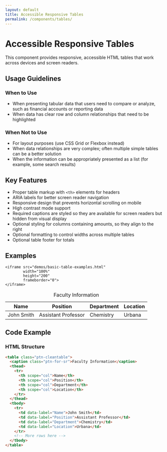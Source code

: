 ```yaml
---
layout: default
title: Accessible Responsive Tables
permalink: /components/tables/
---
```


# Accessible Responsive Tables

This component provides responsive, accessible HTML tables that work across devices and screen readers.

## Usage Guidelines

### When to Use
- When presenting tabular data that users need to compare or analyze, such as financial accounts or reporting data
- When data has clear row and column relationships that need to be highlighted

### When Not to Use
- For layout purposes (use CSS Grid or Flexbox instead)
- When data relationships are very complex; often multiple simple tables can be a better solution
- When the information can be appropriately presented as a list (for example, some search results)

## Key Features

- Proper table markup with `<th>` elements for headers
- ARIA labels for better screen reader navigation
- Responsive design that prevents horizontal scrolling on mobile
- High contrast mode support
- Required captions are styled so they are available for screen readers but hidden from visual display
- Optional styling for columns containing amounts, so they align to the right
- Optional formatting to control widths across multiple tables
- Optional table footer for totals

## Examples

  <!-- Live demo -->
    <iframe src="demos/basic-table-examples.html" 
            width="100%" 
            height="200" 
            frameborder="0">
    </iframe>

<table class="ptn-cleantable">
  <caption class="ptn-for-sr">Faculty Information</caption>
  <thead>
    <tr>
      <th scope="col">Name</th>
      <th scope="col">Position</th>
      <th scope="col">Department</th>
      <th scope="col">Location</th>
    </tr>
  </thead>
  <tbody>
    <tr>
      <td data-label="Name">John Smith</td>
      <td data-label="Position">Assistant Professor</td>
      <td data-label="Department">Chemistry</td>
      <td data-label="Location">Urbana</td>
    </tr>
    <!-- More rows here -->
  </tbody>
</table>

## Code Example

### HTML Structure

```html
<table class="ptn-cleantable">
  <caption class="ptn-for-sr">Faculty Information</caption>
  <thead>
    <tr>
      <th scope="col">Name</th>
      <th scope="col">Position</th>
      <th scope="col">Department</th>
      <th scope="col">Location</th>
    </tr>
  </thead>
  <tbody>
    <tr>
      <td data-label="Name">John Smith</td>
      <td data-label="Position">Assistant Professor</td>
      <td data-label="Department">Chemistry</td>
      <td data-label="Location">Urbana</td>
    </tr>
    <!-- More rows here -->
  </tbody>
</table>
```
